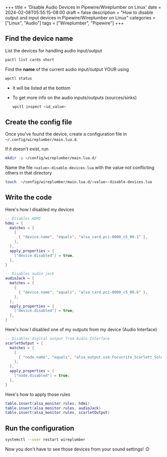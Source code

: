 +++
title = 'Disable Audio Devices in Pipewire/Wireplumber on Linux'
date = 2024-02-08T05:55:15-08:00
draft = false
description = "How to disable output and input devices in Pipewire/Wireplumber on Linux"
categories = ["Linux", "Audio"]
tags = ["Wireplumber", "Pipewire"]
+++

## Find the device name

List the devices for handling audio input/output

```bash
pactl list cards short
```

Find the **name** of the current audio input/output YOUR using

```bash
wpctl status
```

- It will be listed at the bottom
- To get more info on the audio inputs/outputs (sources/sinks)

  ```bash
  wpctl inspect <id_value>
  ```

## Create the config file

Once you've found the device, create a configuration file in
`~/.config/wireplumber/main.lua.d`.

If it doesn't exist, run

```bash
mkdir -p ~/config/wireplumber/main.lua.d/
```

Name the file `<value>-disable-devices.lua` with the value not conflicting
others in that directory

```bash
touch  ~/config/wireplumber/main.lua.d/<value>-disable-devices.lua
```

## Write the code

Here's how I disabled my devices

```lua
-- Disables HDMI
hdmi = {
  matches = {
    {
      { "device.name", "equals", "alsa_card.pci-0000_c5_00.1" },
    },
  },
  apply_properties = {
    ["device.disabled"] = true,
  },
}

-- Disables audio jack
audioJack = {
  matches = {
    {
      { "device.name", "equals", "alsa_card.pci-0000_c5_00.6" },
    },
  },
  apply_properties = {
    ["device.disabled"] = true;
  },
}
```

Here's how I disabled one of my outputs from my device (Audio Interface)

```lua
-- Disables digital output from Audio Interface
scarletOutput = {
  matches = {
    {
      { "node.name", "equals", "alsa_output.usb-Focusrite_Scarlett_Solo_USB_Y7ANZA324ED720-00.iec958-stereo" },
    },
  },
  apply_properties = {
    ["node.disabled"] = true;
  },
}
```

Here's how to apply those rules

```lua
table.insert(alsa_monitor.rules, hdmi)
table.insert(alsa_monitor.rules, audioJack)
table.insert(alsa_monitor.rules, scarletOutput)
```

## Run the configuration

```bash
systemctl --user restart wireplumber
```

Now you don't have to see those devices from your sound settings! :D

